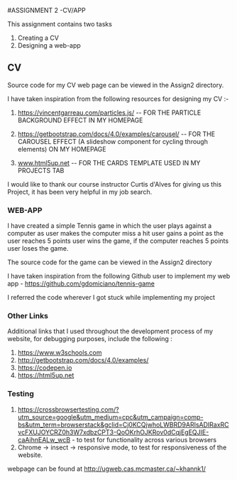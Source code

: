 #ASSIGNMENT 2 -CV/APP

This assignment contains two tasks

1) Creating a CV
2) Designing a web-app

## CV
Source code for my CV web page can be viewed in the Assign2 directory.

I have taken inspiration from the following resources for designing my CV :-
1) https://vincentgarreau.com/particles.js/ -- FOR THE PARTICLE BACKGROUND EFFECT IN MY HOMEPAGE

2) https://getbootstrap.com/docs/4.0/examples/carousel/ -- FOR THE CAROUSEL EFFECT (A slideshow component for cycling through elements) ON MY HOMEPAGE

3) www.html5up.net  -- FOR THE CARDS TEMPLATE USED IN MY PROJECTS TAB

I would like to thank our course instructor Curtis d'Alves for giving us this Project, it has been very helpful in my job search.

### WEB-APP
 I have created a simple Tennis game in which the user plays against a computer  as user makes the computer miss a hit user gains a point as the user reaches 5 points user wins the game, if the computer reaches 5 points user loses the game.

 The source code for the game can be viewed in the Assign2 directory

 I have taken inspiration from the following Github user to implement my web app - https://github.com/gdomiciano/tennis-game

 I referred the code wherever I got stuck while implementing my project

### Other Links
Additional links that I used throughout the development process of my website, for debugging purposes, include the following :
1. https://www.w3schools.com
2. http://getbootstrap.com/docs/4.0/examples/
3. https://codepen.io
4. https://html5up.net

### Testing 
1. https://crossbrowsertesting.com/?utm_source=google&utm_medium=cpc&utm_campaign=comp-bs&utm_term=browserstack&gclid=Cj0KCQjwhoLWBRD9ARIsADIRaxRCvcFXUJOYCRZ0h3W7xdbzCPT3-QoOKrhOJKRov0dCqjEgEQJIE-caAihnEALw_wcB - to test for functionality across various browsers 
2. Chrome -> insect -> responsive mode, to test for responsiveness of the website.

webpage can be found at http://ugweb.cas.mcmaster.ca/~khannk1/
